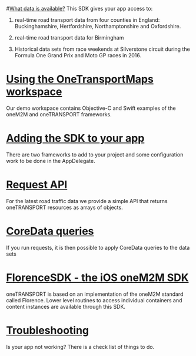 #[What data is available?](ios_available_data.html)
This SDK gives your app access to:

1. real-time road transport data from four counties in England: Buckinghamshire, Hertfordshire, Northamptonshire and Oxfordshire.

2. real-time road transport data for Birmingham

3. Historical data sets from race weekends at Silverstone
circuit during the Formula One Grand Prix and Moto GP races in 2016.

# [Using the OneTransportMaps workspace](ios_maps_workspace.html)
Our demo workspace contains Objective-C and Swift examples of the oneM2M and oneTRANSPORT frameworks.

# [Adding the SDK to your app](ios_adding_sdk_to_your_app.html)
There are two frameworks to add to your project and some configuration work to be done in the AppDelegate.

# [Request API](ios_requests.html)
For the latest road traffic data we provide a simple API that returns oneTRANSPORT resources as arrays of objects.

# [CoreData queries](ios_queries.html)
If you run requests, it is then possible to apply CoreData queries to the data sets

# [FlorenceSDK - the iOS oneM2M SDK](ios_florence.html)
oneTRANSPORT is based on an implementation of the oneM2M standard called Florence.  Lower level routines to access individual containers and content instances are available through this SDK.

# [Troubleshooting](ios_troubleshooting.html)
Is your app not working? There is a check list of things to do.
